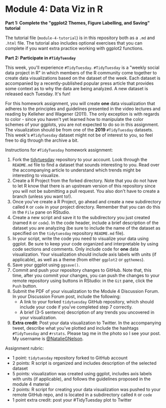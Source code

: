 # Module 4: Data Viz in R

**Part 1: Complete the "ggplot2 Themes, Figure Labelling, and Saving" tutorial** 

The tutorial file (`module-4-tutorial`) is in this repository both as a `.md` and `.html` file. The tutorial also includes optional exercises that you can complete if you want extra practice working with ggplot2 functions. 

**Part 2: Participate in `#TidyTuesday`**

This week, you'll experience `#TidyTuesday`. `#TidyTuesday` is a "weekly social data project in R" in which members of the R community come together to create data visualizations based on the dataset of the week. Each dataset is accompanied by a recently-published popular press article that provides some context as to why the data are being analyzed. A new dataset is released each Tuesday. It's fun! 

For this homework assignment, you will create **one** data visualization that adheres to the principles and guidelines presented in the video lectures and reading by Kelleher and Wagener (2011). The only exception is with regards to color - since you haven't yet learned how to manipulate the color schemes of your ggplots, you are not expected to do so in this assignment. The visualization should be from one of the **2019** `#TidyTuesday` datasets. This week's `#TidyTuesday` dataset might not be of interest to you, so feel free to dig through the archive a bit. 

Instructions for `#TidyTuesday` homework assignment:
1. Fork the [tidytuesday](https://github.com/rfordatascience/tidytuesday) repository to your account. Look through the `README.md` file to find a dataset that sounds interesting to you. Read over the accompanying article to understand which trends might be interesting to visualize.
2. Create a R Project from the forked directory. Note that you do not have to let R know that there is an upstream version of this repository since you will not be submitting a pull request. You also don't have to create a branch (unless you want to!).
3. Once you've create a R Project, go ahead and create a new subdirectory called `R` or `code` in your project directory. Remember that you can do this in the `File` pane on RStudio. 
4. Create a new script and save it to the subdirectory you just created (named `R` or `code`). In the code header, include a brief description of the dataset you are analyzing (be sure to include the name of the dataset as specified on the `tidytuesday` repository `README.md` file).
5. In your script, write the code you need to visualize your data using ggplot. Be sure to keep your code organized and interpretable by using code sections and comments. Only include code for **one** data visualization. Your visualization should include axis labels with units (if applicable), as well as a theme (from either `ggplot2` or `ggthemes`).
6. Save your ggplot using `ggsave()`. 
7. Commit and push your repository changes to GitHub. Note that, this time, after you commit your changes, you can push the changes to your remote repository using buttons in RStudio: in the `Git` pane, click the `Push` button. 
8. Submit the PDF of your visualization to the Module 4 Discussion Forum. In your Discussion Forum post, include the following:
    - A link to your forked `tidytuesday` GitHub repository, which should include your code if you've completed step 7 correctly.
    - A brief (3-5 sentence) description of any trends you uncovered in your visualization.
9. **Extra credit**: Post your data visualization to Twitter. In the accompanying tweet, describe what you've plotted and include the hashtags `#TidyTuesday` and `#rstats`. Please tag me in the photo so I see your post. My username is [@NatalieGNelson](https://twitter.com/NatalieGNelson).

Assignment rubric:
- 1 point: `tidytuesday` repository forked to GitHub account
- 2 points: R script is organized and includes description of the selected dataset
- 5 points: visualization was created using ggplot, includes axis labels with units (if applicable), and follows the guidelines proposed in the module 4 material
- 2 points: R script for creating your data visualization was pushed to your remote GitHub repo, and is located in a subdirectory called `R` or `code`
- 1 point extra credit: post your #TidyTuesday plot to Twitter
